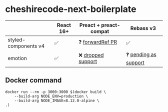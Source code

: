 # cheshirecode-next-boilerplate


|     | React 16+ | Preact + preact-compat | Rebass v3
| --- |  ---  | ---    | ---
| styled-components v4 | :white_check_mark: | :question: [forwardRef PR](https://github.com/developit/preact/pull/1234) | :white_check_mark:
| emotion |  :white_check_mark:  | :x: [dropped support](https://github.com/emotion-js/emotion/pull/896) | :question: [pending as support](https://github.com/rebassjs/rebass/issues/501#issuecomment-424902795)


## Docker command
```
docker run --rm -p 3000:3000 $(docker build \
    --build-arg NODE_ENV=production \
    --build-arg NODE_IMAGE=8.12.0-alpine \
.)
```
